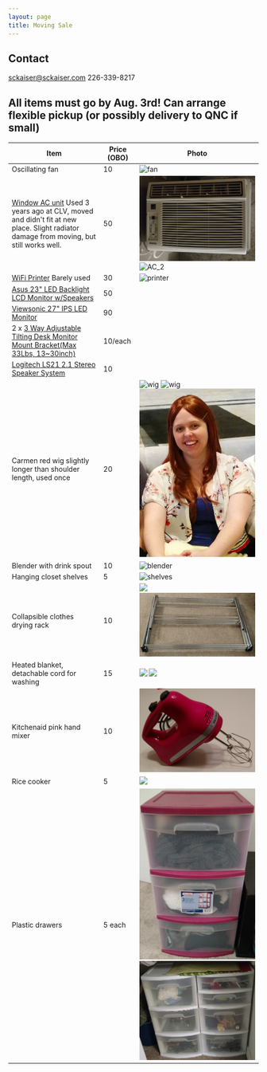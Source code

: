 ```yaml
---
layout: page
title: Moving Sale
---
```

## Contact ##

<a href="mailto:sckaiser@sckaiser.com" target="_top">sckaiser@sckaiser.com</a>
226-339-8217

## All items must go by Aug. 3rd! Can arrange flexible pickup (or possibly delivery to QNC if small) ##

|Item                                    |Price (OBO)|Photo |
|------------------------------------------------------------------------------|-----|-----------------------------------|
| Oscillating fan | 10  | ![fan](/public/media/photos/fan.jpg) |
| [Window AC unit](https://www.danby.com/products/window-air-conditioners/dac10011e/) Used 3 years ago at CLV, moved and didn't fit at new place. Slight radiator damage from moving, but still works well. | 50  | ![AC_1](/public/media/photos/AC_front.jpg) ![AC_2](/public/media/photos/AC_back.jpg)  |
| [WiFi Printer](http://www.epson.ca/cgi-bin/ceStore/jsp/Product.do?sku=C11CB23205) Barely used | 30 |  ![printer](/public/media/photos/printer_2.jpg) |
|[Asus 23" LED Backlight LCD Monitor w/Speakers](http://www.newegg.com/Product/Product.aspx?Item=N82E16824236117)|50||
|[Viewsonic 27" IPS LED Monitor](https://www.amazon.ca/ViewSonic-VX2770SMH-LED-Monitor-Frameless-Design/dp/B008RM23ZI/ref=sr_1_1?ie=UTF8&qid=1469253198&sr=8-1&keywords=ViewSonic+VX2770SMH-LED+27%22+IPS+LED+Monitor+Frameless+Design+Full+HD+1080p+30M%3A1+DCR%2C+HDMI%2FDVI%2FVGA)|90||
|2 x [3 Way Adjustable Tilting Desk Monitor Mount Bracket(Max 33Lbs, 13~30inch)](http://www.monoprice.com/product?p_id=5402)|10/each ||
|[Logitech LS21 2.1 Stereo Speaker System](https://www.amazon.ca/Logitech-LS21-Stereo-Speaker-System/dp/B0015C30J0)|10||
|Carmen red wig slightly longer than shoulder length, used once | 20 | ![wig](/public/media/photos/wig_1.jpg) ![wig](/public/media/photos/wig_2.jpg) ![wig](/public/media/photos/wig_3.jpg) |
| Blender with drink spout | 10 | ![blender](/public/media/photos/blender_1.jpg) |
| Hanging closet shelves | 5 | ![shelves](/public/media/photos/closet.jpg) |
| Collapsible clothes drying rack | 10 | ![](/public/media/photos/dryer_1.jpg) ![](/public/media/photos/dryer_2.jpg) |
| Heated blanket, detachable cord for washing | 15 | ![](/public/media/photos/heated_blanket_1.jpg) ![](/public/media/photos/heated_blanket_2.jpg) |
| Kitchenaid pink hand mixer| 10 | ![](/public/media/photos/mixer_1.jpg) |
| Rice cooker | 5 | ![](/public/media/photos/rice_cooker.jpg) |
| Plastic drawers | 5 each | ![](/public/media/photos/plastic_1.jpg) ![](/public/media/photos/plastic_2.jpg)|